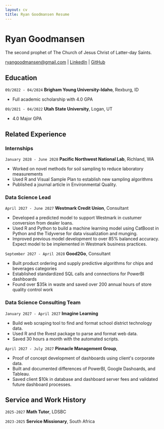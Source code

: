 ```yaml
---
layout: cv
title: Ryan Goodmansen Resume
---
```

# Ryan Goodmansen

The second prophet of The Church of Jesus Christ of Latter-day Saints.

<div id="webaddress">
<a href="ryangoodmansen@gmail.com">ryangoodmansen@gmail.com</a>
| <a href="https://www.linkedin.com/in/ryan-goodmansen/">LinkedIn</a>
| <a href="https://rgoodmansen.github.io/goodmansen-resume/">GitHub</a>
</div>

<!-- https://www.monique.tech/the-art-of-markdown -->

## Education

`09/2022 - 04/2024`
__Brigham Young University-Idaho__, Rexburg, ID

- Full academic scholarship with 4.0 GPA

`09/2021 - 04/2022`
__Utah State University__, Logan, UT

- 4.0 Major GPA


## Related Experience

### Internships

`January 2028 - June 2028`
__Pacific Northwest National Lab__, Richland, WA

- Worked on novel methods for soil sampling to reduce laboratory measurements
- Used R and Visual Sample Plan to establish new sampling algorithms
- Published a journal article in Environmental Quality.

### Data Science Lead

`April 2027 - June 2027`
__Westmark Credit Union__, Consultant

- Developed a predicted model to support Westmark in custumer conversion from dealer loans.
- Used R and Python to build a machine learning model using CatBoost in Python and the Tidyverse for data visualization and munging. 
- Improved previous model development to over 85% balanced accuracy. Expect model to be implemented in Westmark business practices.

`September 2027 - April 2028`
__Good2Go__, Consultant

- Built product ordering and supply predictive algorithms for chips and beverages categories
- Established standardized SQL calls and connections for PowerBI dashboards
- Found over $35k in waste and saved over 200 annual hours of store quality control work 

### Data Science Consulting Team

`January 2027 - April 2027`
__Imagine Learning__

- Build web scraping tool to find and format school district technology data.
- Used R and the Rvest package to parse and format web data.
- Saved 30 hours a month with the automated scripts.

`April 2027 - July 2027`
__Pinnacle Management Group__, 

- Proof of concept development of dashboards using client's corporate data.
- Built and documented differences of PowerBI, Google Dashoards, and Tableau.
- Saved client $10k in database and dashboard server fees and validated future dashboard processes.


## Service and Work History

`2025-2027`
__Math Tutor__, LDSBC


`2023-2025`
__Service Missionary__, South Africa



<!-- ### Footer

Last updated: May 2013 -->


